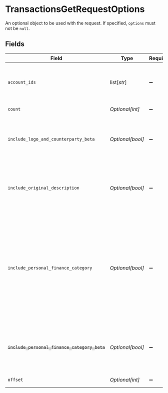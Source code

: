 # TransactionsGetRequestOptions

An optional object to be used with the request. If specified, `options` must not be `null`.


## Fields

| Field                                                                                                                                                                                                                                                                                                                                                                                                                                                                                                                                                                                                                                | Type                                                                                                                                                                                                                                                                                                                                                                                                                                                                                                                                                                                                                                 | Required                                                                                                                                                                                                                                                                                                                                                                                                                                                                                                                                                                                                                             | Description                                                                                                                                                                                                                                                                                                                                                                                                                                                                                                                                                                                                                          |
| ------------------------------------------------------------------------------------------------------------------------------------------------------------------------------------------------------------------------------------------------------------------------------------------------------------------------------------------------------------------------------------------------------------------------------------------------------------------------------------------------------------------------------------------------------------------------------------------------------------------------------------ | ------------------------------------------------------------------------------------------------------------------------------------------------------------------------------------------------------------------------------------------------------------------------------------------------------------------------------------------------------------------------------------------------------------------------------------------------------------------------------------------------------------------------------------------------------------------------------------------------------------------------------------ | ------------------------------------------------------------------------------------------------------------------------------------------------------------------------------------------------------------------------------------------------------------------------------------------------------------------------------------------------------------------------------------------------------------------------------------------------------------------------------------------------------------------------------------------------------------------------------------------------------------------------------------ | ------------------------------------------------------------------------------------------------------------------------------------------------------------------------------------------------------------------------------------------------------------------------------------------------------------------------------------------------------------------------------------------------------------------------------------------------------------------------------------------------------------------------------------------------------------------------------------------------------------------------------------ |
| `account_ids`                                                                                                                                                                                                                                                                                                                                                                                                                                                                                                                                                                                                                        | list[*str*]                                                                                                                                                                                                                                                                                                                                                                                                                                                                                                                                                                                                                          | :heavy_minus_sign:                                                                                                                                                                                                                                                                                                                                                                                                                                                                                                                                                                                                                   | A list of `account_ids` to retrieve for the Item<br/><br/>Note: An error will be returned if a provided `account_id` is not associated with the Item.                                                                                                                                                                                                                                                                                                                                                                                                                                                                                |
| `count`                                                                                                                                                                                                                                                                                                                                                                                                                                                                                                                                                                                                                              | *Optional[int]*                                                                                                                                                                                                                                                                                                                                                                                                                                                                                                                                                                                                                      | :heavy_minus_sign:                                                                                                                                                                                                                                                                                                                                                                                                                                                                                                                                                                                                                   | The number of transactions to fetch.                                                                                                                                                                                                                                                                                                                                                                                                                                                                                                                                                                                                 |
| `include_logo_and_counterparty_beta`                                                                                                                                                                                                                                                                                                                                                                                                                                                                                                                                                                                                 | *Optional[bool]*                                                                                                                                                                                                                                                                                                                                                                                                                                                                                                                                                                                                                     | :heavy_minus_sign:                                                                                                                                                                                                                                                                                                                                                                                                                                                                                                                                                                                                                   | Include counterparties and extran merchant fields in the transaction. This field is disabled by default. If you need this information in addition to the parsed data provided, contact your Plaid Account Manager.                                                                                                                                                                                                                                                                                                                                                                                                                   |
| `include_original_description`                                                                                                                                                                                                                                                                                                                                                                                                                                                                                                                                                                                                       | *Optional[bool]*                                                                                                                                                                                                                                                                                                                                                                                                                                                                                                                                                                                                                     | :heavy_minus_sign:                                                                                                                                                                                                                                                                                                                                                                                                                                                                                                                                                                                                                   | Include the raw unparsed transaction description from the financial institution. This field is disabled by default. If you need this information in addition to the parsed data provided, contact your Plaid Account Manager, or submit a [Support request](https://dashboard.plaid.com/support/new/product-and-development/product-troubleshooting/product-functionality) .                                                                                                                                                                                                                                                         |
| `include_personal_finance_category`                                                                                                                                                                                                                                                                                                                                                                                                                                                                                                                                                                                                  | *Optional[bool]*                                                                                                                                                                                                                                                                                                                                                                                                                                                                                                                                                                                                                     | :heavy_minus_sign:                                                                                                                                                                                                                                                                                                                                                                                                                                                                                                                                                                                                                   | Include the [`personal_finance_category`](https://plaid.com/docs/api/products/transactions/#transactions-get-response-transactions-personal-finance-category) object in the response.<br/><br/>All implementations are encouraged to set this field to `true` and use the `personal_finance_category` instead of `category`. Personal finance categories are the preferred categorization system for transactions, providing higher accuracy and more meaningful categories.<br/><br/>See the [`taxonomy csv file`](https://plaid.com/documents/transactions-personal-finance-category-taxonomy.csv) for a full list of personal finance categories. |
| ~~`include_personal_finance_category_beta`~~                                                                                                                                                                                                                                                                                                                                                                                                                                                                                                                                                                                         | *Optional[bool]*                                                                                                                                                                                                                                                                                                                                                                                                                                                                                                                                                                                                                     | :heavy_minus_sign:                                                                                                                                                                                                                                                                                                                                                                                                                                                                                                                                                                                                                   | : warning: ** DEPRECATED **: This will be removed in a future release, please migrate away from it as soon as possible.<br/><br/>Please use [`include_personal_finance_category`](https://plaid.com/docs/api/products/transactions/#transactions-get-request-options-include-personal-finance-category) instead.                                                                                                                                                                                                                                                                                                                     |
| `offset`                                                                                                                                                                                                                                                                                                                                                                                                                                                                                                                                                                                                                             | *Optional[int]*                                                                                                                                                                                                                                                                                                                                                                                                                                                                                                                                                                                                                      | :heavy_minus_sign:                                                                                                                                                                                                                                                                                                                                                                                                                                                                                                                                                                                                                   | The number of transactions to skip. The default value is 0.                                                                                                                                                                                                                                                                                                                                                                                                                                                                                                                                                                          |